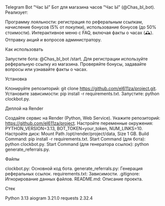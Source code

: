 Telegram Bot "Час Ы"
Бот для магазина часов "Час Ы" (@Chas_bl_bot). Реализует:

Программу лояльности: регистрация по реферальным ссылкам, начисление бонусов (5% от покупки), использование бонусов (до 50% стоимости).
Интерактивное меню с FAQ, включая факты о часах (🕰️).
Отправку акций и вопросов администратору.

Как использовать

Запустите бота: @Chas_bl_bot /start.
Для регистрации используйте реферальную ссылку из магазина.
Проверяйте бонусы, задавайте вопросы или узнавайте факты о часах.

Установка

Клонируйте репозиторий: git clone https://github.com/el611za/project.git.
Установите зависимости: pip install -r requirements.txt.
Запустите: python clockbot.py.

Деплой на Render

Создайте сервис на Render (Python, Web Service).
Укажите репозиторий: https://github.com/el611za/project.
Настройте переменные окружения: PYTHON_VERSION=3.13, BOT_TOKEN=your_token, NUM_LINKS=10.
Настройте диск: Mount Path /opt/render/project/data, Size 1 GB.
Build Command: pip install -r requirements.txt.
Start Command (для бота): python clockbot.py.
Start Command (для генератора ссылок): python generate_referrals.py.

Файлы

clockbot.py: Основной код бота.
generate_referrals.py: Генерация реферальных ссылок.
requirements.txt: Зависимости.
.gitignore: Игнорирование данных файлов.
README.md: Описание проекта.

Стек

Python 3.13
aiogram 3.21.0
requests 2.32.4
